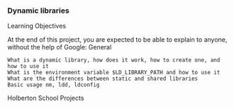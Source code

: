 ### Dynamic libraries

Learning Objectives

At the end of this project, you are expected to be able to explain to anyone, without the help of Google:
General

    What is a dynamic library, how does it work, how to create one, and how to use it
    What is the environment variable $LD_LIBRARY_PATH and how to use it
    What are the differences between static and shared libraries
    Basic usage nm, ldd, ldconfig

Holberton School Projects